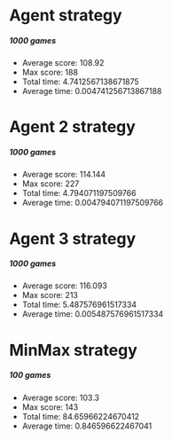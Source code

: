 
# Agent strategy
##### 1000 games
* Average score: 108.92
* Max score:  188
* Total time: 4.7412567138671875
* Average time: 0.004741256713867188
# Agent 2 strategy
##### 1000 games
* Average score: 114.144
* Max score:  227
* Total time: 4.794071197509766
* Average time: 0.004794071197509766
# Agent 3 strategy
##### 1000 games
* Average score: 116.093
* Max score:  213
* Total time: 5.487576961517334
* Average time: 0.005487576961517334
# MinMax strategy
##### 100 games
* Average score: 103.3
* Max score:  143
* Total time: 84.65966224670412
* Average time: 0.846596622467041